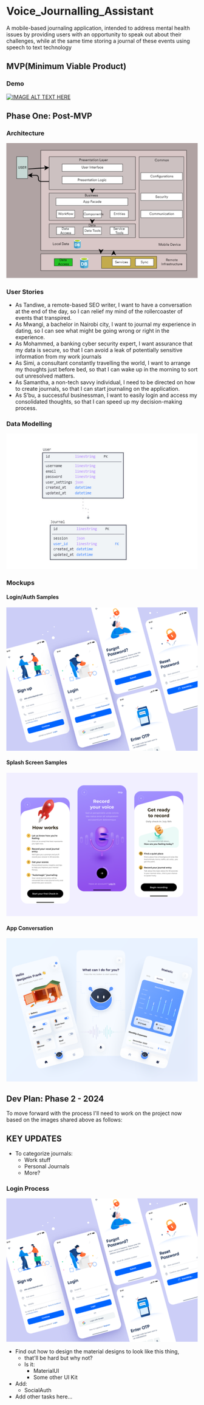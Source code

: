 # Voice_Journalling_Assistant

<p>A mobile-based journaling application, intended to address mental health issues by providing users with an opportunity to speak out about their challenges, while at the same time storing a journal of these events using speech to text technology</p>

## MVP(Minimum Viable Product)
### Demo
[![IMAGE ALT TEXT HERE](https://img.youtube.com/vi/YOUTUBE_VIDEO_ID_HERE/0.jpg)](https://www.youtube.com/watch?v=klpqY4L6yds)

## Phase One: Post-MVP
### Architecture

![Architecture](assets/images/arch.png)

### User Stories

- As Tandiwe, a remote-based SEO writer, I want to have a conversation at the end of the day, so I can relief my mind of the rollercoaster of events that transpired.
- As Mwangi, a bachelor in Nairobi city, I want to journal my experience in dating, so I can see what might be going wrong or right in the experience.
- As Mohammed, a banking cyber security expert, I want assurance that my data is secure, so that I can avoid a leak of potentially sensitive information from my work journals
- As Simi, a consultant constantly travelling the world, I want to arrange my thoughts just before bed, so that I can wake up in the morning to sort out unresolved matters.
- As Samantha, a non-tech savvy individual, I need to be directed on how to create journals, so that I can start journaling on the application.
- As S’bu, a successful businessman, I want to easily login and access my consolidated thoughts, so that I can speed up my decision-making process.

### Data Modelling

![Data Modelling](assets/images/dm.png)

### Mockups

#### Login/Auth Samples

![Login](assets/images/CompleteLoginProcess.png)

#### Splash Screen Samples

![Splash Screen](assets/images/journalling.png)

#### App Conversation

![Conversation](assets/images/conversation.png)

## Dev Plan: Phase 2 - 2024

<p>To move forward with the process I'll need to work on the project now 
based on the images shared above as follows:</p>

## KEY UPDATES
- To categorize journals:
  - Work stuff
  - Personal Journals
  - More?

### Login Process

![Login](assets/images/CompleteLoginProcess.png)

- Find out how to design the material designs to look like this thing, 
  - that'll be hard but why not?
  - Is it:
    - MaterialUI
    - Some other UI Kit
- Add:
  - SocialAuth
- Add other tasks here...
